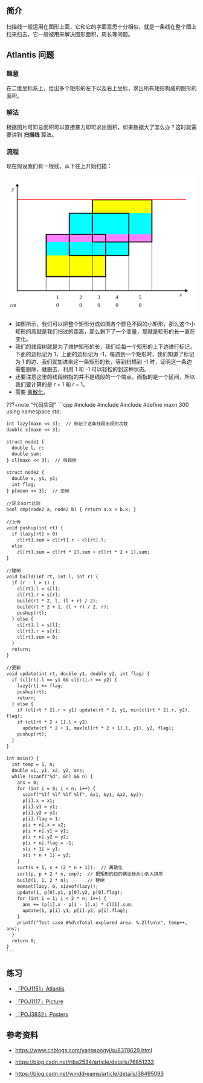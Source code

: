 ## 简介

扫描线一般运用在图形上面，它和它的字面意思十分相似，就是一条线在整个图上扫来扫去，它一般被用来解决图形面积，周长等问题。

## Atlantis 问题

### 题意

在二维坐标系上，给出多个矩形的左下以及右上坐标，求出所有矩形构成的图形的面积。

### 解法

根据图片可知总面积可以直接暴力即可求出面积，如果数据大了怎么办？这时就需要讲到 **扫描线** 算法。

### 流程

现在假设我们有一根线，从下往上开始扫描：

![](./images/scanning.svg)

- 如图所示，我们可以把整个矩形分成如图各个颜色不同的小矩形，那么这个小矩形的高就是我们扫过的距离，那么剩下了一个变量，那就是矩形的长一直在变化。
- 我们的线段树就是为了维护矩形的长，我们给每一个矩形的上下边进行标记，下面的边标记为 1，上面的边标记为 -1，每遇到一个矩形时，我们知道了标记为 1 的边，我们就加进来这一条矩形的长，等到扫描到 -1 时，证明这一条边需要删除，就删去，利用 1 和 -1 可以轻松的到这种状态。
- 还要注意这里的线段树指的并不是线段的一个端点，而指的是一个区间，所以我们要计算的是 $r+1$ 和 $r-1$。
- 需要 [离散化](../misc/discrete.md)。

???+note "代码实现"
    ```cpp
    #include <algorithm>
    #include <cstdio>
    #include <cstring>
    #define maxn 300
    using namespace std;
    
    int lazy[maxn << 3];  // 标记了这条线段出现的次数
    double s[maxn << 3];
    
    struct node1 {
      double l, r;
      double sum;
    } cl[maxn << 3];  // 线段树
    
    struct node2 {
      double x, y1, y2;
      int flag;
    } p[maxn << 3];  // 坐标
    
    //定义sort比较
    bool cmp(node2 a, node2 b) { return a.x < b.x; }
    
    //上传
    void pushup(int rt) {
      if (lazy[rt] > 0)
        cl[rt].sum = cl[rt].r - cl[rt].l;
      else
        cl[rt].sum = cl[rt * 2].sum + cl[rt * 2 + 1].sum;
    }
    
    //建树
    void build(int rt, int l, int r) {
      if (r - l > 1) {
        cl[rt].l = s[l];
        cl[rt].r = s[r];
        build(rt * 2, l, (l + r) / 2);
        build(rt * 2 + 1, (l + r) / 2, r);
        pushup(rt);
      } else {
        cl[rt].l = s[l];
        cl[rt].r = s[r];
        cl[rt].sum = 0;
      }
      return;
    }
    
    //更新
    void update(int rt, double y1, double y2, int flag) {
      if (cl[rt].l == y1 && cl[rt].r == y2) {
        lazy[rt] += flag;
        pushup(rt);
        return;
      } else {
        if (cl[rt * 2].r > y1) update(rt * 2, y1, min(cl[rt * 2].r, y2), flag);
        if (cl[rt * 2 + 1].l < y2)
          update(rt * 2 + 1, max(cl[rt * 2 + 1].l, y1), y2, flag);
        pushup(rt);
      }
    }
    
    int main() {
      int temp = 1, n;
      double x1, y1, x2, y2, ans;
      while (scanf("%d", &n) && n) {
        ans = 0;
        for (int i = 0; i < n; i++) {
          scanf("%lf %lf %lf %lf", &x1, &y1, &x2, &y2);
          p[i].x = x1;
          p[i].y1 = y1;
          p[i].y2 = y2;
          p[i].flag = 1;
          p[i + n].x = x2;
          p[i + n].y1 = y1;
          p[i + n].y2 = y2;
          p[i + n].flag = -1;
          s[i + 1] = y1;
          s[i + n + 1] = y2;
        }
        sort(s + 1, s + (2 * n + 1));  // 离散化
        sort(p, p + 2 * n, cmp);  // 把矩形的边的横坐标从小到大排序
        build(1, 1, 2 * n);       // 建树
        memset(lazy, 0, sizeof(lazy));
        update(1, p[0].y1, p[0].y2, p[0].flag);
        for (int i = 1; i < 2 * n; i++) {
          ans += (p[i].x - p[i - 1].x) * cl[1].sum;
          update(1, p[i].y1, p[i].y2, p[i].flag);
        }
        printf("Test case #%d\nTotal explored area: %.2lf\n\n", temp++, ans);
      }
      return 0;
    }
    ```

## 练习

- [「POJ1151」Atlantis](http://poj.org/problem?id=1151)

- [「POJ1117」Picture](http://poj.org/problem?id=1117)

- [「POJ3832」Posters](http://poj.org/problem?id=3832)

## 参考资料

- <https://www.cnblogs.com/yangsongyi/p/8378629.html>

- <https://blog.csdn.net/riba2534/article/details/76851233>

- <https://blog.csdn.net/winddreams/article/details/38495093>
